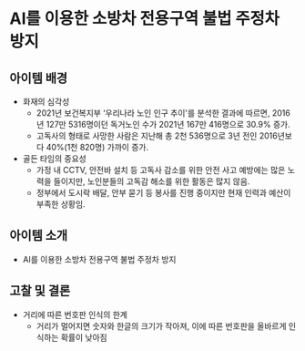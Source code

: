 # AI를 이용한 소방차 전용구역 불법 주정차 방지
## 아이템 배경
* 화재의 심각성
  * 2021년 보건복지부 ‘우리나라 노인 인구 추이'를 분석한 결과에 따르면, 2016년 127만 5316명이던 독거노인 수가 2021년 167만 416명으로 30.9% 증가.
  * 고독사의 형태로 사망한 사람은 지난해 총 2천 536명으로 3년 전인 2016년보다 40%(1천 820명) 가까이 증가.
* 골든 타임의 중요성
  * 가정 내 CCTV, 안전바 설치 등 고독사 감소를 위한 안전 사고 예방에는 많은 노력을 들이지만, 노인분들의 고독감 해소를 위한 활동은 많지 않음.
  * 정부에서 도시락 배달, 안부 묻기 등 봉사를 진행 중이지만 현재 인력과 예산이 부족한 상황임.
## 아이템 소개
* AI를 이용한 소방차 전용구역 불법 주정차 방지

## 고찰 및 결론
* 거리에 따른 번호판 인식의 한계
  * 거리가 멀어지면 숫자와 한글의 크기가 작아져, 이에 따른 번호판을 올바르게 인식하는 확률이 낮아짐

